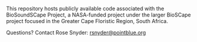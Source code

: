 This repository hosts publicly available code associated with the BioSoundSCape Project, a NASA-funded project under the larger BioSCape project focused in the Greater Cape Floristic Region, South Africa.

Questions? Contact Rose Snyder: rsnyder@pointblue.org
